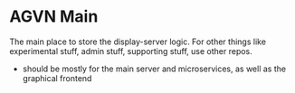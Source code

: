 # AGVN Main

The main place to store the display-server logic. For other things like experimental stuff, admin stuff, supporting stuff, use other repos.

- should be mostly for the main server and microservices, as well as the graphical frontend
